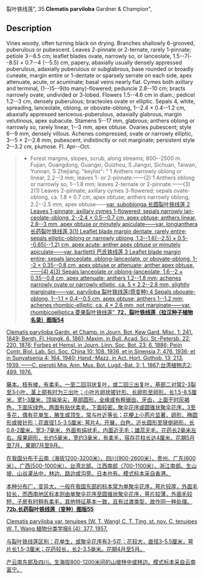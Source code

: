 裂叶铁线莲",
35.**Clematis parviloba** Gardner & Champion",

## Description
Vines woody, often turning black on drying. Branches shallowly 6-grooved, puberulous or pubescent. Leaves 2-pinnate or 2-ternate, rarely 1-pinnate; petiole 3--8.5 cm; leaflet blades ovate, narrowly so, or lanceolate, 1.5--7(--8.5) × 0.7--4 (--5.5) cm, papery, abaxially usually densely appressed puberulous, adaxially puberulous or subglabrous, base rounded or broadly cuneate, margin entire or 1-dentate or sparsely serrate on each side, apex attenuate, acute, or acuminate; basal veins nearly flat. Cymes both axillary and terminal, (1--)5--9(to many)-flowered; peduncle 2.8--10 cm; bracts narrowly ovate, undivided or 3-lobed. Flowers 1.5--4.6 cm in diam.; pedicel 1.2--3 cm, densely puberulous; bracteoles ovate or elliptic. Sepals 4, white, spreading, lanceolate, oblong, or obovate-oblong, 1--2.4 × 0.4--1.2 cm, abaxially appressed sericeous-puberulous, adaxially glabrous, margin velutinous, apex subacute. Stamens 5--17 mm, glabrous; anthers oblong or narrowly so, rarely linear, 1--3 mm, apex obtuse. Ovaries pubescent; style 6--9 mm, densely villous. Achenes compressed, ovate or narrowly elliptic, 3--5 × 2--2.8 mm, pubescent, indistinctly or not marginate; persistent style 2--3.2 cm, plumose. Fl. Apr--Oct.

> * Forest margins, slopes, scrub, along streams; 800--2500 m. Fujian, Guangdong, Guangxi, Guizhou, S Jiangxi, Sichuan, Taiwan, Yunnan, S Zhejiang.
  "keylist": "
1 Anthers narrowly oblong or linear, 2.2--3 mm; leaves 1- or 2-pinnate.——(2)
1 Anthers oblong or narrowly so, 1--1.8 mm; leaves 2-ternate or 2-pinnate.——(3)
2(1) Leaves 2-pinnate; axillary cymes 3-flowered; sepals ovate-oblong, ca. 1.8 × 0.7 cm, apex obtuse; anthers narrowly oblong, 2.2--2.5 mm, apex obtuse——<a href='/info/Clematis parviloba var. suboblonga?t=foc'>var. suboblonga 长圆裂叶铁线莲
2 Leaves 1-pinnate; axillary cymes 1-flowered; sepals narrowly lan-ceolate-oblong, 2--2.4 × 0.5--0.7 cm, apex obtuse; anthers linear, 2.8--3 mm, apex obtuse or minutely apiculate——<a href='/info/Clematis parviloba var. longianthera?t=foc'>var. longianthera 长药裂叶铁线莲
3(1) Leaflet blade margin dentate, rarely entire; sepals elliptic-oblong or narrowly oblong, 1.3--1.6(--2.5) × 0.5--0.65(--1.2) cm, apex acute; anther apex obtuse or minutely apiculate——<a href='/info/Clematis parviloba var. bartlettii?t=foc'>var. bartlettii 巴氏铁线莲
3 Leaflet blade margin entire; sepals lanceolate, oblong-lanceolate, or obovate-oblong, 1--2 × 0.35--0.8 cm, apex obtuse or attenuate; anther apex obtuse.——(4)
4(3) Sepals lanceolate or oblong-lanceolate, 1.6--2 × 0.35--0.8 cm, apex attenuate; anthers 1.2--1.8 mm; achenes narrowly ovate or narrowly elliptic, ca. 5 × 2.2--2.8 mm, slightly marginate——<a href='/info/Clematis parviloba var. parviloba?t=foc'>var. parviloba 裂叶铁线莲(原变种)
4 Sepals obovate-oblong, 1--1.1 × 0.4--0.5 cm, apex obtuse; anthers 1--1.2 mm; achenes rhombic-elliptic, ca. 4 × 2.6 mm, not marginate——<a href='/info/Clematis parviloba var. rhombicoelliptica?t=foc'>var. rhombicoelliptica 菱果裂叶铁线莲",
**72．裂叶铁线莲（拉汉种子植物名录）图版54**

Clematis parviloba Gardn. et Champ. in Journ. Bot. Kew Gard. Misc. 1: 241. 1849; Benth. Fl. Hongk. 6. 1861; Maxim. in Bull. Acad. Sci. St.-Petersb. 22: 220. 1876; Forbes et Hemsl. in Journ. Linn. Soc. Bot. 23: 6. 1886; Peiin Contr. Biol. Lab. Sci. Soc. China 10: 108. 1936, et in Sinensia 7: 476. 1936; et in Sunyatsenia 4: 164. 1940; Hand.-Mazz. in Act. Hort. Gothob. 13: 213. 1939. ——C. pierotii Miq. Ann. Mus. Bot. Lugd.-Bat. 3: 1. 1867;台湾植物志2: 489. 1976.

藤本。枝有棱，有柔毛。一至二回羽状复叶，或二回三出复叶，基部二对常2-3裂至3小叶，茎上部有时为三出叶；小叶片卵状披针形、长卵形至卵形，长1.5-8.5厘米，宽1-3厘米，顶端渐尖，基部圆形，全缘或有粗锯齿、牙齿，上面干时灰褐色，下面灰绿色，两面有贴伏柔毛，下面较密。聚伞花序或圆锥状聚伞花序，3至多花，偶有花单生，腋生或顶生，常与叶近等长；花梗上小苞片显著，卵形、椭圆形或披针形；花直径1.5-3.5厘米; 萼片4，开展，白色，近长圆形至狭倒卵形，长0.8-2厘米，宽3-7毫米，外面有绢状毛，内面近无毛；雄蕊无毛，花药长2毫米左右。瘦果卵形，长约5毫米，宽约3毫米，有柔毛，宿存花柱长达4厘米。花期5月至7月，果期7月至9月。

在我国分布于云南（海拔1200-3200米）、四川(900-2600米）、贵州、广东(600米）、广西(500-1000米）、台湾北部、江西南部（700-1100米）、浙江南部。生山坡、山谷灌丛中，林边、路边或沟旁。日本也有。模式标本采自香港。

本种分布广，变异大，一般在我国东部的标本常为单聚伞花序，萼片较厚，外面毛较长，而西南地区标本则由单聚伞花序至圆锥状聚伞花序，萼片较薄，外面毛较短，子房有时稍有柔毛，其他特征基本一致，且有过渡类型，故作同一种处理。
**72b.长药裂叶铁线莲（变种）图版55**

Clematis parviloba var. tenuipes (W. T. Wang) C. T. Ting, st. nov. C. tenuipes W. T. Wang,植物分类学报6 (4): 377. 1957.

与裂叶铁线莲区别：花单生，或聚伞花序有3-5花；花较大，直径3-5.5厘米，萼片长1.5-3厘米；花药较长，长2-3.5毫米。花期4月至5月。

产云南东部及四川。生海拔800-1200米间的山坡林中或林边。模式标本采自云南富宁。
